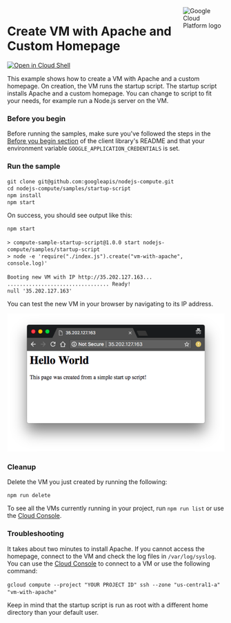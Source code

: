 <img src="https://avatars2.githubusercontent.com/u/2810941?v=3&s=96" alt="Google Cloud Platform logo" title="Google Cloud Platform" align="right" height="96" width="96"/>

# Create VM with Apache and Custom Homepage

[![Open in Cloud Shell][shell_img]](https://console.cloud.google.com/cloudshell/open?git_repo=https://github.com/googleapis/nodejs-compute&page=editor&open_in_editor=samples/startup-script/index.js,samples/startup-script/README.md)

This example shows how to create a VM with Apache and a custom homepage. On creation, the
VM runs the startup script. The startup script installs
Apache and a custom homepage. You can change to script to fit your needs, for example
run a Node.js server on the VM.

### Before you begin

Before running the samples, make sure you've followed the steps in the
[Before you begin section](../../README.md#before-you-begin) of the client
library's README and that your environment variable
`GOOGLE_APPLICATION_CREDENTIALS` is set.

### Run the sample

```
git clone git@github.com:googleapis/nodejs-compute.git
cd nodejs-compute/samples/startup-script
npm install
npm start
```

On success, you should see output like this:

```
npm start

> compute-sample-startup-script@1.0.0 start nodejs-compute/samples/startup-script
> node -e 'require("./index.js").create("vm-with-apache", console.log)'

Booting new VM with IP http://35.202.127.163...
................................. Ready!
null '35.202.127.163'
```

You can test the new VM in your browser by navigating to its IP address.

![Screenshot of homepage][homepage_img]

### Cleanup

Delete the VM you just created by running the following:

```
npm run delete
```

To see all the VMs currently running in your project, run `npm run list` or use the [Cloud Console](https://console.cloud.google.com/compute/instances).


### Troubleshooting

It takes about two minutes to install Apache. If you cannot access the homepage,
connect to the VM and check the log files in `/var/log/syslog`. You can use the [Cloud Console](https://console.cloud.google.com/compute/instance) to connect to a VM or use
the following command:

`gcloud compute --project "YOUR PROJECT ID" ssh --zone "us-central1-a" "vm-with-apache"`

Keep in
mind that the startup script is run as root with a different
home directory than your default user.

[shell_img]: https://gstatic.com/cloudssh/images/open-btn.png
[shell_link]: https://console.cloud.google.com/cloudshell/open?git_repo=https://github.com/googleapis/nodejs-compute&page=editor&open_in_editor=samples/startup-script/README.md
[homepage_img]: ./apache.png